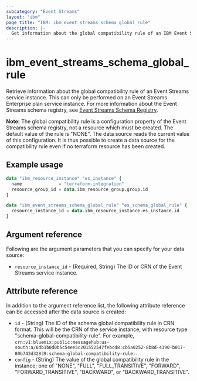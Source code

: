 ```yaml
---
subcategory: "Event Streams"
layout: "ibm"
page_title: "IBM: ibm_event_streams_schema_global_rule"
description: |-
  Get information about the global compatibility rule of an IBM Event Streams service instance.
---
```


# ibm_event_streams_schema_global_rule

Retrieve information about the global compatibility rule of an Event Streams service instance. This can only be performed on an Event Streams Enterprise plan service instance. For more information about the Event Streams schema registry, see [Event Streams Schema Registry](https://cloud.ibm.com/docs/EventStreams?topic=EventStreams-ES_schema_registry).

**Note:** The global compatibility rule is a configuration property of the Event Streams schema registry, not a resource which must be created. The default value of the rule is "NONE". The data source reads the current value of this configuration. It is thus possible to create a data source for the compatibility rule even if no terraform resource has been created.

## Example usage

```terraform
data "ibm_resource_instance" "es_instance" {
  name              = "terraform-integration"
  resource_group_id = data.ibm_resource_group.group.id
}

data "ibm_event_streams_schema_global_rule" "es_schema_global_rule" {
  resource_instance_id = data.ibm_resource_instance.es_instance.id
}
```

## Argument reference
Following are the argument parameters that you can specify for your data source:

- `resource_instance_id` - (Required, String) The ID or CRN of the Event Streams service instance.

## Attribute reference

In addition to the argument reference list, the following attribute reference can be accessed after the data source is created:

- `id` - (String) The ID of the schema global compatibility rule in CRN format. This will be the CRN of the service instance, with resource type "schema-global-compatibility-rule". For example, `crn:v1:bluemix:public:messagehub:us-south:a/6db1b0d0b5c54ee5c201552547febcd8:cb5a0252-8b8d-4390-b017-80b743d32839:schema-global-compatibility-rule:`.
- `config` - (String) The value of the global compatibility rule in the instance; one of "NONE", "FULL", "FULL_TRANSITIVE", "FORWARD", "FORWARD_TRANSITIVE", "BACKWARD", or "BACKWARD_TRANSITIVE".
